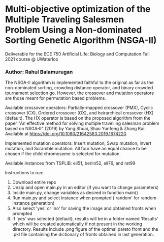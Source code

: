 # Multi-objective optimization of the Multiple Traveling Salesmen Problem Using a Non-dominated Sorting Genetic Algorithm (NSGA-II)
Deliverable for the ECE 750 Artificial Life: Biology and Computation Fall 2021 course @ UWaterloo
### Author: Rahul Balamurugan

The NSGA-II algorithm is implemented faithful to the original as far as the non-dominated sorting, crowding distance operator, and binary crowded tournament selection go. However, the crossover and mutation operators are those meant for permutation based problems.

Available crossover operators: Partially-mapped crossover (PMX), Cyclic crossover (CX), Ordered crossover (OX), and heirarchical crossover (HX)(default). The HX operator is based on the proposed algorithm from the paper "An effective method for solving multiple travelling salesman problem based on NSGA-II" (2019) by Yang Shuai, Shao Yunfeng & Zhang Kai. Available at https://doi.org/10.1080/21642583.2019.1674220.

Implemented mutation operators: Insert mutation, Swap mutation, Invert mutation, and Scramble mutation. All four have an equal chance to be chosen if the child chromosome is selected for mutation.

Available instances from TSPLIB: eil51, berlin52, eil76, and rat99

Instructions to run:
1. Download entire repo
2. Unzip and open main.py in an editor (if you want to change parameters)
3. Inside main.py, change variables as desired in function main()
4. Run main.py and select instance when prompted ('random' for random instance generation)
5. Also select 'yes' or 'no' for saving the image and obtained fronts when prompted
6. If 'yes' was selected (default), results will be in a folder named 'Results' which will be created automatically if not present in the working directory. Results include .png figure of the optimal pareto front and the .pkl file containing the dictionary of fronts obtained in last generation.
